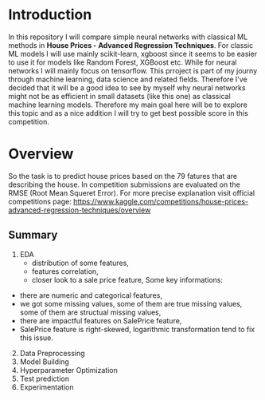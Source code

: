 # Introduction
In this repository I will compare simple neural networks with classical ML methods in **House Prices - Advanced Regression Techniques**. For classic ML models I will use mainly scikit-learn, xgboost since it seems to be easier to use it for models like Random Forest, XGBoost etc. While for neural networks I will mainly focus on tensorflow. This prroject is part of my journy through machine learning, data science and related fields. Therefore I've decided that it will be a good idea to see by myself why neural networks might not be as efficient in small datasets (like this one) as classical machine learning models. Therefore my main goal here will be to explore this topic and as a nice addition I will try to get best possible score in this competition. 

# Overview
So the task is to predict house prices based on the 79 fatures that are describing the house. In competition submissions are evaluated on the RMSE (Root Mean Squeret Error). For more precise explanation visit official competitions page: https://www.kaggle.com/competitions/house-prices-advanced-regression-techniques/overview

## Summary 
1. EDA 
   * distribution of some features,
   * features correlation,
   * closer look to a sale price feature, 
  Some key informations:
  * there are numeric and categorical features,
  * we got some missing values, some of them are true missing values,
     some of them are structual missing values,
  * there are impactful features on SalePrice feature,
  * SalePrice feature is right-skewed,
    logarithmic transformation tend to fix this issue.
2. Data Preprocessing
3. Model Building
4. Hyperparameter Optimization
5. Test prediction
6. Experimentation 
